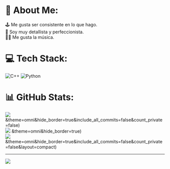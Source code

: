 # 💫 About Me:
🕹️ Me gusta ser consistente en lo que hago.<br>📜 Soy muy detallista y perfeccionista.<br>🎵🎼 Me gusta la música.<br>


# 💻 Tech Stack:
![C++](https://img.shields.io/badge/c++-%2300599C.svg?style=for-the-badge&logo=c%2B%2B&logoColor=white) ![Python](https://img.shields.io/badge/python-3670A0?style=for-the-badge&logo=python&logoColor=ffdd54)
# 📊 GitHub Stats:
![](https://github-readme-stats.vercel.app/api?username=AngelSH10004) &theme=omni&hide_border=true&include_all_commits=false&count_private=false)<br/>
![](https://github-readme-streak-stats.herokuapp.com/?user=AngelSH10004) &theme=omni&hide_border=true)<br/>
![](https://github-readme-stats.vercel.app/api/top-langs/?username=AngelSH10004) &theme=omni&hide_border=true&include_all_commits=false&count_private=false&layout=compact)

---
[![](https://visitcount.itsvg.in/api?id=AngelSH10004&label=Profile%20Views&color=0&icon=5&pretty=true)](https://visitcount.itsvg.in)

<!-- Proudly created with GPRM ( https://gprm.itsvg.in ) -->
